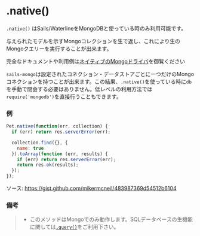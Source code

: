 # .native()

`.native()` はSails/WaterlineをMongoDBと使っている時のみ利用可能です。

与えられたモデルを示すMongoコレクションを生で返し、これにより生のMongoクエリーを実行することが出来ます。

完全なドキュメントや利用例は[ネイティブのMongoドライバ](https://github.com/mongodb/node-mongodb-native#introduction)を御覧ください


`sails-mongo`は設定されたコネクション・データストアごとに一つだけのMongoコネクションを持つことが出来ます。この結果、`.native()`を使っている時に`db`を手動で閉会する必要はありません。低レベルの利用方法では`require('mongodb')`を直接行うこともできます。

### 例

```js
Pet.native(function(err, collection) {
  if (err) return res.serverError(err);

  collection.find({}, {
    name: true
  }).toArray(function (err, results) {
    if (err) return res.serverError(err);
    return res.ok(results);
  });
});
```

ソース: https://gist.github.com/mikermcneil/483987369d54512b6104

### 備考

> + このメソッドはMongoでのみ動作します。SQLデータベースの生機能に関しては[`.query()`](http://sailsjs.org/documentation/reference/waterline/models/query.html)をご利用下さい。


<docmeta name="uniqueID" value="native900002">
<docmeta name="methodType" value="mcm">
<docmeta name="importance" value="undefined">
<docmeta name="displayName" value=".native()">
